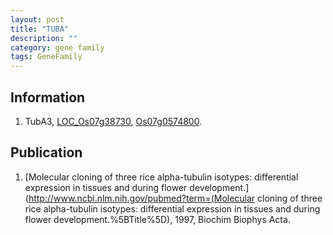 ```yaml
---
layout: post
title: "TUBA"
description: ""
category: gene family
tags: GeneFamily
---
```


## Information
1. TubA3, [LOC_Os07g38730](http://rice.plantbiology.msu.edu/cgi-bin/ORF_infopage.cgi?orf=LOC_Os07g38730), [Os07g0574800](http://rapdb.dna.affrc.go.jp/viewer/gbrowse_details/irgsp1?name=Os07g0574800).

## Publication
1. [Molecular cloning of three rice alpha-tubulin isotypes: differential expression in tissues and during flower development.](http://www.ncbi.nlm.nih.gov/pubmed?term=(Molecular cloning of three rice alpha-tubulin isotypes: differential expression in tissues and during flower development.%5BTitle%5D), 1997, Biochim Biophys Acta.


